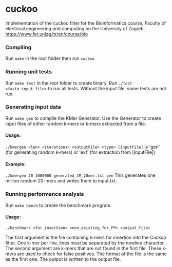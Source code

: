 # cuckoo
Implementation of the cuckoo filter for the Bioinformatics course, Faculty of electrical engineering and computing on the University of Zagreb.
https://www.fer.unizg.hr/en/course/bio


### Compiling

Run `make` in the root folder then run `cuckoo`

### Running unit tests

Run `make test` in the root folder to create binary.
Run `./test <fasta_input_file>` to run all tests.
Without the input file, some tests are not run.


### Generating input data

Run `make gen` to compile the KMer Generator.
Use the Generator to create input files of either random k-mers or k-mers extracted from a file.
#### Usage:
`./kmergen <len> <iterations> <outputFile> <type> [inputFile]`
<type> is 'gen' (for generating random k-mers) or 'ext' (for extraction from [inputFile])
  
#### Example:
`./kmergen 20 1000000 generated_1M_20mer.txt gen`
This generates one million random 20-mers and writes them to input.txt.


### Running performance analysis

Run `make bench` to create the benchmark program.
#### Usage:
`./benchmark <for_insertion> <non_existing_for_FP> <output_file>`

The first argument is the file containing k-mers for insertion into the Cuckoo filter. One k-mer per line, lines must be separated by the newline character.
The second argument are k-mers that are not found in the first file. These k-mers are used to check for false positives. The format of the file is the same as the first one.
The output is written to the output file.
